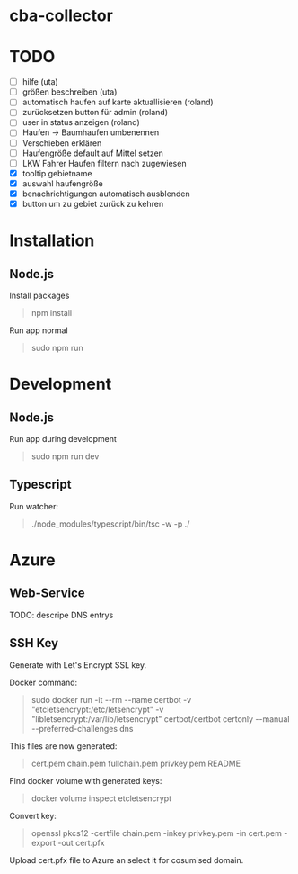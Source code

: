 # cba-collector

# TODO
- [ ] hilfe (uta)
- [ ] größen beschreiben (uta)
- [ ] automatisch haufen auf karte aktuallisieren (roland)
- [ ] zurücksetzen button für admin (roland)
- [ ] user in status anzeigen (roland)
- [ ] Haufen -> Baumhaufen umbenennen
- [ ] Verschieben erklären
- [ ] Haufengröße default auf Mittel setzen
- [ ] LKW Fahrer Haufen filtern nach zugewiesen
- [x] tooltip gebietname
- [x] auswahl haufengröße
- [x] benachrichtigungen automatisch ausblenden
- [x] button um zu gebiet zurück zu kehren

# Installation
## Node.js
Install packages
> npm install

Run app normal
> sudo npm run 

# Development
## Node.js
Run app during development
> sudo npm run dev

## Typescript
Run watcher:
> ./node_modules/typescript/bin/tsc -w -p ./

# Azure

## Web-Service
TODO: descripe DNS entrys

## SSH Key
Generate with Let's Encrypt SSL key.

Docker command:
> sudo docker run -it --rm --name certbot -v "etcletsencrypt:/etc/letsencrypt" -v "libletsencrypt:/var/lib/letsencrypt" certbot/certbot certonly --manual --preferred-challenges dns

This files are now generated:
> cert.pem  chain.pem  fullchain.pem  privkey.pem  README

Find docker volume with generated keys:
> docker volume inspect etcletsencrypt

Convert key:
> openssl pkcs12 -certfile chain.pem -inkey privkey.pem -in cert.pem -export -out cert.pfx

Upload cert.pfx file to Azure an select it for cosumised domain.